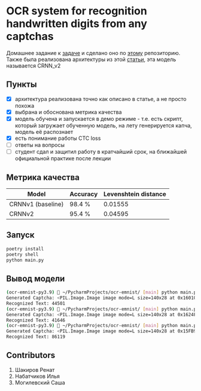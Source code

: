 # OCR system for recognition handwritten digits from any captchas

Домашнее задание к [задаче](https://github.com/aitalents/computer-vision-technology/tree/main/Topic%204.%20OCR)
и сделано оно по [этому](https://github.com/Alek-dr/OCR-Example/tree/master) репозиторию.
Также была реализована архитектуры из этой [статьи](https://arxiv.org/abs/1507.05717), эта модель называется CRNN_v2


## Пункты

- [x] архитектура реализована точно как описано в статье, а не просто похожа
- [x] выбрана и обоснована метрика качества
- [x] модель обучена и запускается в демо режиме - т.е. есть скрипт, который загружает обученную модель, на лету генерируется капча, модель её распознает
- [x] есть понимание работы CTC loss
- [ ] ответы на вопросы
- [ ] студент сдал и защитил работу в кратчайший срок, на ближайшей официальной практике после лекции

## Метрика качества

| Model             | Accuracy | Levenshtein distance    |
|-------------------|----------|--------|
| CRNNv1 (baseline) | 98.4 %   | 0.01555 |
| CRNNv2            | 95.4 %   | 0.04595    |


## Запуск
```bash
poetry install
poetry shell
python main.py
```

## Вывод модели
```bash
(ocr-emnist-py3.9)  ~/PycharmProjects/ocr-emnist/ [main] python main.py 
Generated Captcha: <PIL.Image.Image image mode=L size=140x28 at 0x160103550> with text 44501
Recognized Text: 44501
(ocr-emnist-py3.9)  ~/PycharmProjects/ocr-emnist/ [main] python main.py
Generated Captcha: <PIL.Image.Image image mode=L size=140x28 at 0x1624FE550> with text 41646
Recognized Text: 41646
(ocr-emnist-py3.9)  ~/PycharmProjects/ocr-emnist/ [main] python main.py
Generated Captcha: <PIL.Image.Image image mode=L size=140x28 at 0x15FB97580> with text 84119
Recognized Text: 86119

```


## Contributors
1. Шакиров Ренат
2. Набатчиков Илья
3. Могилевский Саша
